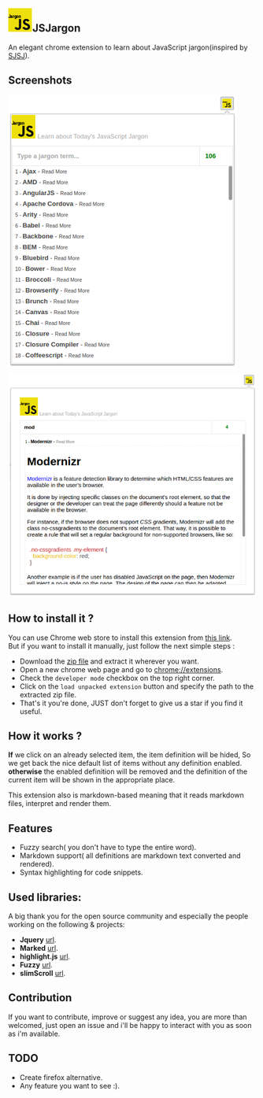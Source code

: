 ## ![](./assets/img/icon48.png)JSJargon
An elegant chrome extension to learn about JavaScript jargon(inspired by [SJSJ](https://github.com/HugoGiraudel/SJSJ)).

## Screenshots
![](./assets/img/screenshot1.png)
![](./assets/img/screenshot2.png)

## How to install it ?
You can use Chrome web store to install this extension from [this link](https://chrome.google.com/webstore/detail/jsjargon/lamlcalbiclchaiikcmlnjegadeenokb).  
But if you want to install it manually, just follow the next simple steps :

* Download the [zip file](https://github.com/ismnoiet/JSJargon/archive/v1.0.0.zip) and extract it wherever you want.
* Open a new chrome web page and go to
[chrome://extensions](chrome://extensions).
* Check the ``developer mode`` checkbox on the top right corner.
* Click on the ``load unpacked extension`` button and specify the path to the extracted zip file.
* That's it you're done, JUST don't forget to give us a star if you find it useful.

## How it works ?

**If** we click on an already selected item, the item definition
will be hided,
So we get back the nice default list of items without any definition enabled.
 **otherwise** the enabled definition will be removed and
 the definition of the current item will be shown in the
 appropriate place.

This extension also is markdown-based meaning that it reads markdown files, interpret and render them.

## Features

* Fuzzy search( you don't have to type the entire word).
* Markdown support( all definitions are markdown text converted and rendered).
* Syntax highlighting for code snippets.

## Used libraries:

A big thank you for the open source community and especially the people working on the following & projects:
* **Jquery** [url](https://code.jquery.com/jquery-2.1.4.min.js).
* **Marked** [url](https://github.com/chjj/marked).
* **highlight.js** [url](https://github.com/isagalaev/highlight.js).
* **Fuzzy**  [url](https://github.com/mattyork/fuzzy).
* **slimScroll** [url](https://github.com/rochal/jQuery-slimScroll).

## Contribution
If you want to contribute, improve or suggest any idea,
you are more than welcomed, just open an issue and i'll be happy to interact with you as soon as i'm available.

## TODO
* Create firefox alternative.
* Any feature you want to see :).
